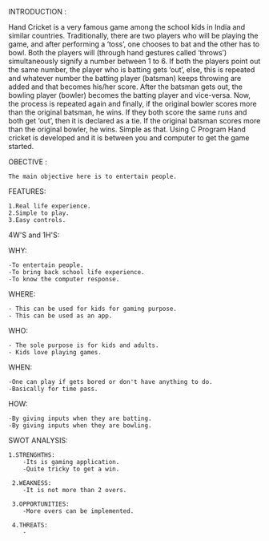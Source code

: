 INTRODUCTION :

Hand Cricket is a very famous game among the school kids in India and similar countries. Traditionally, there are two players who will be playing the game, and after performing a ‘toss’, one chooses to bat and the other has to bowl. Both the players will (through hand gestures called ‘throws’) simultaneously signify a number between 1 to 6. If both the players point out the same number, the player who is batting gets ‘out’, else, this is repeated and whatever number the batting player (batsman) keeps throwing are added and that becomes his/her score.
After the batsman gets out, the bowling player (bowler) becomes the batting player and vice-versa. Now, the process is repeated again and finally, if the original bowler scores more than the original batsman, he wins. If they both score the same runs and both get ‘out’, then it is declared as a tie. If the original batsman scores more than the original bowler, he wins. Simple as that.
Using C Program Hand cricket is developed and it is between you and computer to get the game started.

OBECTIVE :

    The main objective here is to entertain people.

FEATURES:

    1.Real life experience.
    2.Simple to play.
    3.Easy controls.

4W'S and 1H'S:

WHY:
    
    -To entertain people.
    -To bring back school life experience.
    -To know the computer response.
   
WHERE:
   
    - This can be used for kids for gaming purpose.
    - This can be used as an app.

WHO:  
   
    - The sole purpose is for kids and adults.
    - Kids love playing games.

WHEN:
   
    -One can play if gets bored or don't have anything to do.
    -Basically for time pass.

HOW:
   
    -By giving inputs when they are batting.
    -By giving inputs when they are bowling.
   
SWOT ANALYSIS:

    1.STRENGHTHS:
        -Its is gaming application.
        -Quite tricky to get a win.
  
     2.WEAKNESS:
        -It is not more than 2 overs.
  
     3.OPPORTUNITIES:  
        -More overs can be implemented.
  
     4.THREATS:
        -
  
   
   
   
   
   
   
   
   
   
   
   
   
   
